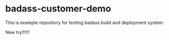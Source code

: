 # badass-customer-demo

This is example repository for testing badass build and deployment system.

New try!!!!!!
